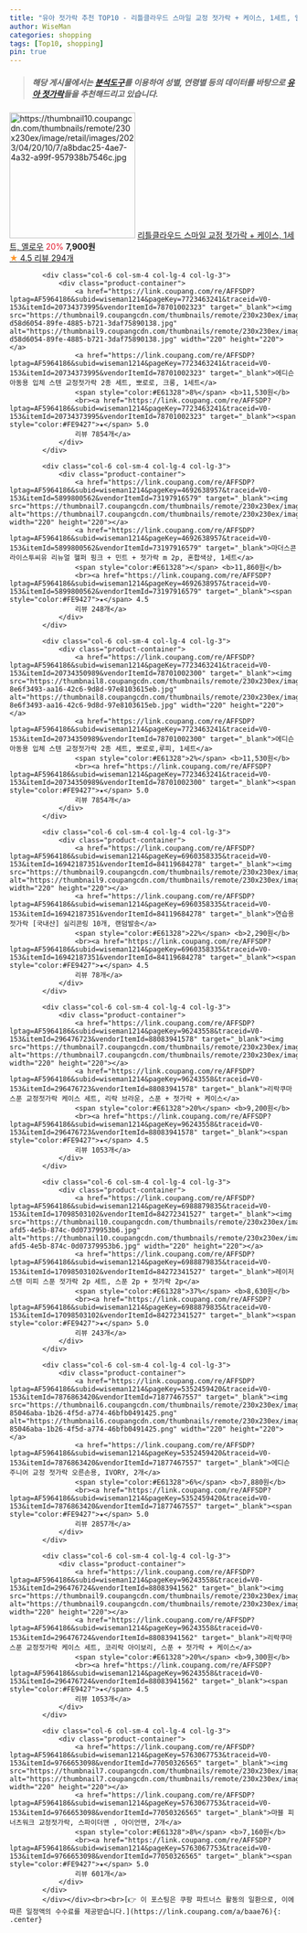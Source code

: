 ```yaml
---
title: "유아 젓가락 추천 TOP10 - 리틀클라우드 스마일 교정 젓가락 + 케이스, 1세트, 옐로우"
author: WiseMan
categories: shopping
tags: [Top10, shopping]
pin: true
---
```


> ##### 해당 게시물에서는 [**분석도구**](https://itemscout.io/)를 이용하여 **성별**, **연령별** 등의 데이터를 바탕으로 [**유아 젓가락**](https://link.coupang.com/a/baae76)들을 추천해드리고 있습니다.
<div class="container"><div class="row">
            <div class="col-6 col-sm-4 col-lg-4 col-lg-3">
                <div class="product-container">
                    <a href="https://link.coupang.com/re/AFFSDP?lptag=AF5964186&subid=wiseman1214&pageKey=7088432636&traceid=V0-153&itemId=17656337707&vendorItemId=85727024991" target="_blank"><img src="https://thumbnail10.coupangcdn.com/thumbnails/remote/230x230ex/image/retail/images/2023/04/20/10/7/a8bdac25-4ae7-4a32-a99f-957938b7546c.jpg" alt="https://thumbnail10.coupangcdn.com/thumbnails/remote/230x230ex/image/retail/images/2023/04/20/10/7/a8bdac25-4ae7-4a32-a99f-957938b7546c.jpg" width="220" height="220"></a>
                    <a href="https://link.coupang.com/re/AFFSDP?lptag=AF5964186&subid=wiseman1214&pageKey=7088432636&traceid=V0-153&itemId=17656337707&vendorItemId=85727024991" target="_blank">리틀클라우드 스마일 교정 젓가락 + 케이스, 1세트, 옐로우</a>
                    <span style="color:#E61328">20%</span> <b>7,900원</b>
                    <br><a href="https://link.coupang.com/re/AFFSDP?lptag=AF5964186&subid=wiseman1214&pageKey=7088432636&traceid=V0-153&itemId=17656337707&vendorItemId=85727024991" target="_blank"><span style="color:#FE9427">★</span> 4.5
                    리뷰 294개</a>
                </div>
            </div>
            
            <div class="col-6 col-sm-4 col-lg-4 col-lg-3">
                <div class="product-container">
                    <a href="https://link.coupang.com/re/AFFSDP?lptag=AF5964186&subid=wiseman1214&pageKey=7723463241&traceid=V0-153&itemId=20734373995&vendorItemId=78701002323" target="_blank"><img src="https://thumbnail9.coupangcdn.com/thumbnails/remote/230x230ex/image/retail/images/4426645390927783-d58d6054-89fe-4885-b721-3daf75890138.jpg" alt="https://thumbnail9.coupangcdn.com/thumbnails/remote/230x230ex/image/retail/images/4426645390927783-d58d6054-89fe-4885-b721-3daf75890138.jpg" width="220" height="220"></a>
                    <a href="https://link.coupang.com/re/AFFSDP?lptag=AF5964186&subid=wiseman1214&pageKey=7723463241&traceid=V0-153&itemId=20734373995&vendorItemId=78701002323" target="_blank">에디슨 아동용 입체 스텐 교정젓가락 2종 세트, 뽀로로, 크롱, 1세트</a>
                    <span style="color:#E61328">8%</span> <b>11,530원</b>
                    <br><a href="https://link.coupang.com/re/AFFSDP?lptag=AF5964186&subid=wiseman1214&pageKey=7723463241&traceid=V0-153&itemId=20734373995&vendorItemId=78701002323" target="_blank"><span style="color:#FE9427">★</span> 5.0
                    리뷰 7854개</a>
                </div>
            </div>
            
            <div class="col-6 col-sm-4 col-lg-4 col-lg-3">
                <div class="product-container">
                    <a href="https://link.coupang.com/re/AFFSDP?lptag=AF5964186&subid=wiseman1214&pageKey=4692638957&traceid=V0-153&itemId=5899800562&vendorItemId=73197916579" target="_blank"><img src="https://thumbnail7.coupangcdn.com/thumbnails/remote/230x230ex/image/rs_quotation_api/r97uwsdr/f1416388e2034e558864858947e34138.jpg" alt="https://thumbnail7.coupangcdn.com/thumbnails/remote/230x230ex/image/rs_quotation_api/r97uwsdr/f1416388e2034e558864858947e34138.jpg" width="220" height="220"></a>
                    <a href="https://link.coupang.com/re/AFFSDP?lptag=AF5964186&subid=wiseman1214&pageKey=4692638957&traceid=V0-153&itemId=5899800562&vendorItemId=73197916579" target="_blank">마더스콘 라이스투씨유 리뉴얼 헬퍼 핑크 + 민트 + 젓가락 m 2p, 혼합색상, 1세트</a>
                    <span style="color:#E61328"></span> <b>11,860원</b>
                    <br><a href="https://link.coupang.com/re/AFFSDP?lptag=AF5964186&subid=wiseman1214&pageKey=4692638957&traceid=V0-153&itemId=5899800562&vendorItemId=73197916579" target="_blank"><span style="color:#FE9427">★</span> 4.5
                    리뷰 248개</a>
                </div>
            </div>
            
            <div class="col-6 col-sm-4 col-lg-4 col-lg-3">
                <div class="product-container">
                    <a href="https://link.coupang.com/re/AFFSDP?lptag=AF5964186&subid=wiseman1214&pageKey=7723463241&traceid=V0-153&itemId=20734350989&vendorItemId=78701002300" target="_blank"><img src="https://thumbnail8.coupangcdn.com/thumbnails/remote/230x230ex/image/retail/images/4287950591227123-8e6f3493-aa16-42c6-9d8d-97e8103615eb.jpg" alt="https://thumbnail8.coupangcdn.com/thumbnails/remote/230x230ex/image/retail/images/4287950591227123-8e6f3493-aa16-42c6-9d8d-97e8103615eb.jpg" width="220" height="220"></a>
                    <a href="https://link.coupang.com/re/AFFSDP?lptag=AF5964186&subid=wiseman1214&pageKey=7723463241&traceid=V0-153&itemId=20734350989&vendorItemId=78701002300" target="_blank">에디슨 아동용 입체 스텐 교정젓가락 2종 세트, 뽀로로,루피, 1세트</a>
                    <span style="color:#E61328">2%</span> <b>11,530원</b>
                    <br><a href="https://link.coupang.com/re/AFFSDP?lptag=AF5964186&subid=wiseman1214&pageKey=7723463241&traceid=V0-153&itemId=20734350989&vendorItemId=78701002300" target="_blank"><span style="color:#FE9427">★</span> 5.0
                    리뷰 7854개</a>
                </div>
            </div>
            
            <div class="col-6 col-sm-4 col-lg-4 col-lg-3">
                <div class="product-container">
                    <a href="https://link.coupang.com/re/AFFSDP?lptag=AF5964186&subid=wiseman1214&pageKey=6960358335&traceid=V0-153&itemId=16942187351&vendorItemId=84119684278" target="_blank"><img src="https://thumbnail9.coupangcdn.com/thumbnails/remote/230x230ex/image/vendor_inventory/28d3/e8140a29d6c8da3088908c99312951625a135e715c83dae1cc97e956e291.jpg" alt="https://thumbnail9.coupangcdn.com/thumbnails/remote/230x230ex/image/vendor_inventory/28d3/e8140a29d6c8da3088908c99312951625a135e715c83dae1cc97e956e291.jpg" width="220" height="220"></a>
                    <a href="https://link.coupang.com/re/AFFSDP?lptag=AF5964186&subid=wiseman1214&pageKey=6960358335&traceid=V0-153&itemId=16942187351&vendorItemId=84119684278" target="_blank">연습용 젓가락 [국내산] 실리콘링 10개, 랜덤발송</a>
                    <span style="color:#E61328">22%</span> <b>2,290원</b>
                    <br><a href="https://link.coupang.com/re/AFFSDP?lptag=AF5964186&subid=wiseman1214&pageKey=6960358335&traceid=V0-153&itemId=16942187351&vendorItemId=84119684278" target="_blank"><span style="color:#FE9427">★</span> 4.5
                    리뷰 78개</a>
                </div>
            </div>
            
            <div class="col-6 col-sm-4 col-lg-4 col-lg-3">
                <div class="product-container">
                    <a href="https://link.coupang.com/re/AFFSDP?lptag=AF5964186&subid=wiseman1214&pageKey=96243558&traceid=V0-153&itemId=296476723&vendorItemId=88083941578" target="_blank"><img src="https://thumbnail7.coupangcdn.com/thumbnails/remote/230x230ex/image/vendor_inventory/c224/e8aaa3679b0f28a073db496f66276aea268b5064f9e5fc39bf774d8dba74.jpg" alt="https://thumbnail7.coupangcdn.com/thumbnails/remote/230x230ex/image/vendor_inventory/c224/e8aaa3679b0f28a073db496f66276aea268b5064f9e5fc39bf774d8dba74.jpg" width="220" height="220"></a>
                    <a href="https://link.coupang.com/re/AFFSDP?lptag=AF5964186&subid=wiseman1214&pageKey=96243558&traceid=V0-153&itemId=296476723&vendorItemId=88083941578" target="_blank">리락쿠마 스푼 교정젓가락 케이스 세트, 리락 브라운, 스푼 + 젓가락 + 케이스</a>
                    <span style="color:#E61328">20%</span> <b>9,200원</b>
                    <br><a href="https://link.coupang.com/re/AFFSDP?lptag=AF5964186&subid=wiseman1214&pageKey=96243558&traceid=V0-153&itemId=296476723&vendorItemId=88083941578" target="_blank"><span style="color:#FE9427">★</span> 4.5
                    리뷰 1053개</a>
                </div>
            </div>
            
            <div class="col-6 col-sm-4 col-lg-4 col-lg-3">
                <div class="product-container">
                    <a href="https://link.coupang.com/re/AFFSDP?lptag=AF5964186&subid=wiseman1214&pageKey=6988879835&traceid=V0-153&itemId=17098503102&vendorItemId=84272341527" target="_blank"><img src="https://thumbnail10.coupangcdn.com/thumbnails/remote/230x230ex/image/retail/images/2022/12/12/16/1/6ca36193-afd5-4e5b-874c-0d07379953b6.jpg" alt="https://thumbnail10.coupangcdn.com/thumbnails/remote/230x230ex/image/retail/images/2022/12/12/16/1/6ca36193-afd5-4e5b-874c-0d07379953b6.jpg" width="220" height="220"></a>
                    <a href="https://link.coupang.com/re/AFFSDP?lptag=AF5964186&subid=wiseman1214&pageKey=6988879835&traceid=V0-153&itemId=17098503102&vendorItemId=84272341527" target="_blank">레이저 스텐 미피 스푼 젓가락 2p 세트, 스푼 2p + 젓가락 2p</a>
                    <span style="color:#E61328">37%</span> <b>8,630원</b>
                    <br><a href="https://link.coupang.com/re/AFFSDP?lptag=AF5964186&subid=wiseman1214&pageKey=6988879835&traceid=V0-153&itemId=17098503102&vendorItemId=84272341527" target="_blank"><span style="color:#FE9427">★</span> 5.0
                    리뷰 243개</a>
                </div>
            </div>
            
            <div class="col-6 col-sm-4 col-lg-4 col-lg-3">
                <div class="product-container">
                    <a href="https://link.coupang.com/re/AFFSDP?lptag=AF5964186&subid=wiseman1214&pageKey=5352459420&traceid=V0-153&itemId=7876863420&vendorItemId=71877467557" target="_blank"><img src="https://thumbnail6.coupangcdn.com/thumbnails/remote/230x230ex/image/retail/images/1969678390037233-85046aba-1b26-4f5d-a774-46bfb0491425.png" alt="https://thumbnail6.coupangcdn.com/thumbnails/remote/230x230ex/image/retail/images/1969678390037233-85046aba-1b26-4f5d-a774-46bfb0491425.png" width="220" height="220"></a>
                    <a href="https://link.coupang.com/re/AFFSDP?lptag=AF5964186&subid=wiseman1214&pageKey=5352459420&traceid=V0-153&itemId=7876863420&vendorItemId=71877467557" target="_blank">에디슨 주니어 교정 젓가락 오른손용, IVORY, 2개</a>
                    <span style="color:#E61328">6%</span> <b>7,880원</b>
                    <br><a href="https://link.coupang.com/re/AFFSDP?lptag=AF5964186&subid=wiseman1214&pageKey=5352459420&traceid=V0-153&itemId=7876863420&vendorItemId=71877467557" target="_blank"><span style="color:#FE9427">★</span> 5.0
                    리뷰 2857개</a>
                </div>
            </div>
            
            <div class="col-6 col-sm-4 col-lg-4 col-lg-3">
                <div class="product-container">
                    <a href="https://link.coupang.com/re/AFFSDP?lptag=AF5964186&subid=wiseman1214&pageKey=96243558&traceid=V0-153&itemId=296476724&vendorItemId=88083941562" target="_blank"><img src="https://thumbnail9.coupangcdn.com/thumbnails/remote/230x230ex/image/vendor_inventory/42ef/34febc2fad41f60c75053af09d4d1ba1479fabcde8ccf78b485d388ecf78.jpg" alt="https://thumbnail9.coupangcdn.com/thumbnails/remote/230x230ex/image/vendor_inventory/42ef/34febc2fad41f60c75053af09d4d1ba1479fabcde8ccf78b485d388ecf78.jpg" width="220" height="220"></a>
                    <a href="https://link.coupang.com/re/AFFSDP?lptag=AF5964186&subid=wiseman1214&pageKey=96243558&traceid=V0-153&itemId=296476724&vendorItemId=88083941562" target="_blank">리락쿠마 스푼 교정젓가락 케이스 세트, 코리락 아이보리, 스푼 + 젓가락 + 케이스</a>
                    <span style="color:#E61328">20%</span> <b>9,300원</b>
                    <br><a href="https://link.coupang.com/re/AFFSDP?lptag=AF5964186&subid=wiseman1214&pageKey=96243558&traceid=V0-153&itemId=296476724&vendorItemId=88083941562" target="_blank"><span style="color:#FE9427">★</span> 4.5
                    리뷰 1053개</a>
                </div>
            </div>
            
            <div class="col-6 col-sm-4 col-lg-4 col-lg-3">
                <div class="product-container">
                    <a href="https://link.coupang.com/re/AFFSDP?lptag=AF5964186&subid=wiseman1214&pageKey=5763067753&traceid=V0-153&itemId=9766653098&vendorItemId=77050326565" target="_blank"><img src="https://thumbnail7.coupangcdn.com/thumbnails/remote/230x230ex/image/rs_quotation_api/6sbxsipf/8d38ccec651640e1b1b465afde2e97e5.jpg" alt="https://thumbnail7.coupangcdn.com/thumbnails/remote/230x230ex/image/rs_quotation_api/6sbxsipf/8d38ccec651640e1b1b465afde2e97e5.jpg" width="220" height="220"></a>
                    <a href="https://link.coupang.com/re/AFFSDP?lptag=AF5964186&subid=wiseman1214&pageKey=5763067753&traceid=V0-153&itemId=9766653098&vendorItemId=77050326565" target="_blank">마블 피너츠워크 교정젓가락, 스파이더맨 , 아이언맨, 2개</a>
                    <span style="color:#E61328">8%</span> <b>7,160원</b>
                    <br><a href="https://link.coupang.com/re/AFFSDP?lptag=AF5964186&subid=wiseman1214&pageKey=5763067753&traceid=V0-153&itemId=9766653098&vendorItemId=77050326565" target="_blank"><span style="color:#FE9427">★</span> 5.0
                    리뷰 601개</a>
                </div>
            </div>
            </div></div><br><br>[👉 이 포스팅은 쿠팡 파트너스 활동의 일환으로, 이에 따른 일정액의 수수료를 제공받습니다.](https://link.coupang.com/a/baae76){: .center}